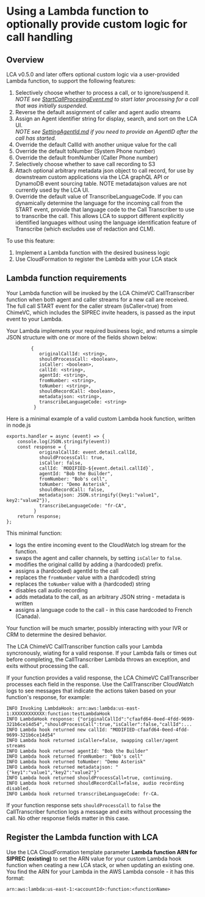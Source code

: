 # Using a Lambda function to optionally provide custom logic for call handling

## Overview

LCA v0.5.0 and later offers optional custom logic via a user-provided Lambda function, to support the following features:
1. Selectively choose whether to process a call, or to ignore/suspend it. 
   *NOTE see [StartCallProcesingEvent.md](./StartCallProcessingEvent.md) to start later processing for a call that was initially suspended.*
2. Reverse the default assignment of caller and agent audio streams
3. Assign an Agent identifier string for display, search, and sort on the LCA UI.  
   *NOTE see [SettingAgentId.md](./SettingAgentId.md) if you need to provide an AgentID after the call has started.*
4. Override the default CallId with another unique value for the call
5. Override the default toNumber (System Phone number)
6. Override the default fromNumber (Caller Phone number)
7. Selectively choose whether to save call recording to S3
8. Attach optional arbitrary metadata json object to call record, for use by downstream custom applications via the LCA graphQL API or DynamoDB event sourcing table. NOTE metadatajson values are not currently used by the LCA UI.
9. Override the default value of TranscribeLanguageCode. If you can dynamically determine the language for the incoming call from the START event, provide that language code to the Call Transcriber to use to transcribe the call. This allows LCA to support different explicitly identified languages without using the language identification feature of Transcribe (which excludes use of redaction and CLM).

To use this feature:
1. Implement a Lambda function with the desired business logic
2. Use CloudFormation to register the Lambda with your LCA stack

## Lambda function requirements

Your Lambda function will be invoked by the LCA ChimeVC CallTranscriber function when both agent and caller streams for a new call are received. The full call START event for the caller stream (isCaller=true) from ChimeVC, which includes the SIPREC invite headers, is passed as the input event to your Lambda. 

Your Lambda implements your required business logic, and returns a simple JSON structure with one or more of the fields shown below:
```
         {
            originalCallId: <string>,
            shouldProcessCall: <boolean>,
            isCaller: <boolean>,
            callId: <string>,
            agentId: <string>,
            fromNumber: <string>,
            toNumber: <string>,
            shouldRecordCall: <boolean>,
            metadatajson: <string>,
            transcribeLanguageCode: <string>
          }
``` 
Here is a minimal example of a valid custom Lambda hook function, written in node.js
```
exports.handler = async (event) => {
    console.log(JSON.stringify(event))
    const response = {
            originalCallId: event.detail.callId,
            shouldProcessCall: true,
            isCaller: false,
            callId: `MODIFIED-${event.detail.callId}`,
            agentId: "Bob the Builder",
            fromNumber: "Bob's cell",
            toNumber: "Demo Asterisk",
            shouldRecordCall: false,
            metadatajson: JSON.stringify({key1:"value1", key2:"value2"}),
            transcribeLanguageCode: "fr-CA",
          }
    return response;
};
``` 
This minimal function:
- logs the entire incoming event to the CloudWatch log stream for the function.
- swaps the agent and caller channels, by setting `isCaller` to `false`.
- modifies the original callId by adding a (hardcoded) prefix.
- assigns a (hardcoded) agentId to the call
- replaces the `fromNumber` value with a (hardcoded) string
- replaces the `toNumber` value with a (hardcoded) string
- disables call audio recording
- adds metadata to the call, as an arbitrary JSON string - metadata is written 
- assigns a language code to the call - in this case hardcoded to French (Canada).

Your function will be much smarter, possibly interacting with your IVR or CRM to determine the desired behavior.

The LCA ChimeVC CallTranscriber function calls your Lambda syncronously, wiating for a valid response. If your Lambda fails or times out before completing, the CallTranscriber Lambda throws an exception, and exits without processing the call.

If your function provides a valid response, the LCA ChimeVC CallTranscriber processes each field in the response. Use the CallTranscriber CloudWatch logs to see messages that indicate the actions taken based on your function's response, for example:
```
INFO Invoking LambdaHook: arn:aws:lambda:us-east-1:XXXXXXXXXXXX:function:testLambdaHook
INFO LambdaHook response: {"originalCallId":"cfaafd64-0eed-4fdd-9699-321b6ce14d54","shouldProcessCall":true,"isCaller":false,"callId":...
INFO Lambda hook returned new callId: "MODIFIED-cfaafd64-0eed-4fdd-9699-321b6ce14d54"
INFO Lambda hook returned isCaller=false, swapping caller/agent streams
INFO Lambda hook returned agentId: "Bob the Builder"
INFO Lambda hook returned fromNumber: "Bob's cell"
INFO Lambda hook returned toNumber: "Demo Asterisk"
INFO Lambda hook returned metadatajson: "{"key1":"value1","key2":"value2"}"
INFO Lambda hook returned shouldProcessCall=true, continuing.
INFO Lambda hook returned shouldRecordCall=false, audio recording disabled.
INFO Lambda hook returned transcribeLanguageCode: fr-CA.
```

If your function response sets `shouldProcessCall` to `false` the CallTranscriber function logs a message and exits without processing the call. No other response fields matter in this case.

## Register the Lambda function with LCA

Use the LCA CloudFormation template parameter **Lambda function ARN for SIPREC (existing)** to set the ARN value for your custom Lambda hook function when ceating a new LCA stack, or when updating an existing one. You find the ARN for your Lambda in the AWS Lambda console - it has this format:
```
arn:aws:lambda:us-east-1:<accountId>:function:<functionName>
```



